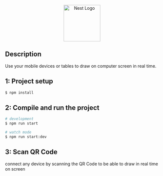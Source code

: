 <p align="center">
  <a href="http://nestjs.com/" target="blank"><img src="https://nestjs.com/img/logo-small.svg" width="120" alt="Nest Logo" /></a>
</p>


## Description
Use your mobile devices or tables to draw on computer screen in real time. 


## 1: Project setup

```bash
$ npm install
```

## 2: Compile and run the project

```bash
# development
$ npm run start

# watch mode
$ npm run start:dev
```
## 3: Scan QR Code
connect any device by scanning the QR Code to be able to draw in real time on screen

